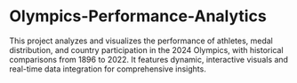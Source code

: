 # Olympics-Performance-Analytics
This project analyzes and visualizes the performance of athletes, medal distribution, and country participation in the 2024 Olympics, with historical comparisons from 1896 to 2022. It features dynamic, interactive visuals and real-time data integration for comprehensive insights.
